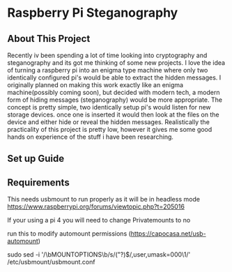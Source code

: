 # Raspberry Pi Steganography

## About This Project

Recently iv been spending a lot of time looking into cryptography and steganography and its got me thinking of some new projects. I love the idea of turning a raspberry pi into an enigma type machine where only two identically configured pi's would be able to extract the hidden messages. I originally planned on making this work exactly like an enigma machine(possibly coming soon), but decided with modern tech, a modern form of hiding messages (steganography) would be more appropriate. The concept is pretty simple, two identically setup pi's would listen for new storage devices. once one is inserted it would then look at the files on the device and either hide or reveal the hidden messages. Realistically the practicality of this project is pretty low, however it gives me some good hands on experience of the stuff i have been researching.

## Set up Guide

## Requirements

This needs usbmount to run properly as it will be in headless mode
https://www.raspberrypi.org/forums/viewtopic.php?t=205016

If your using a pi 4 you will need to change Privatemounts to no

run this to modify automount permissions (https://capocasa.net/usb-automount)

sudo sed -i '/\bMOUNTOPTIONS\b/s/\("\?\)$/,user,umask=000\1/' /etc/usbmount/usbmount.conf
